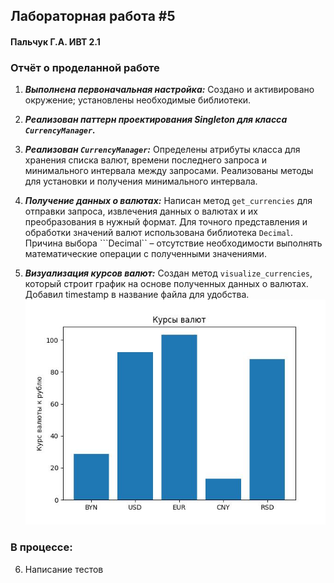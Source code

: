 ## Лабораторная работа #5
#### Пальчук Г.А. ИВТ 2.1

### Отчёт о проделанной работе

1. ***Выполнена первоначальная настройка:*** Создано и активировано окружение; установлены необходимые библиотеки.


2. ***Реализован паттерн проектирования Singleton для класса ```CurrencyManager```.***


3. ***Реализован ```CurrencyManager```:*** Определены атрибуты класса для хранения списка валют, времени последнего запроса и минимального интервала между запросами.
Реализованы методы для установки и получения минимального интервала.


4. ***Получение данных о валютах:*** Написан метод ```get_currencies``` для отправки запроса, извлечения данных о валютах и их преобразования в нужный формат. Для точного представления и обработки значений валют использована библиотека ```Decimal```. Причина выбора ```Decimal`` – отсутствие необходимости выполнять математические операции с полученными значениями.


5. ***Визуализация курсов валют:*** Создан метод ```visualize_currencies```, который строит график на основе полученных данных о валютах. Добавил timestamp в название файла для удобства.
![](code/graphs/graph_2024-09-26_23-44-18.jpg)


### В процессе:
6. Написание тестов
